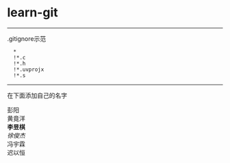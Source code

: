 # learn-git
********** 
.gitignore示范 

```
  *
  !*.c
  !*.h
  !*.uvprojx
  !*.s
```

**********
在下面添加自己的名字

彭阳  
黄竟洋  
**李昱棋**  
*徐俊杰*  
冯宇霖  
迟以恒
